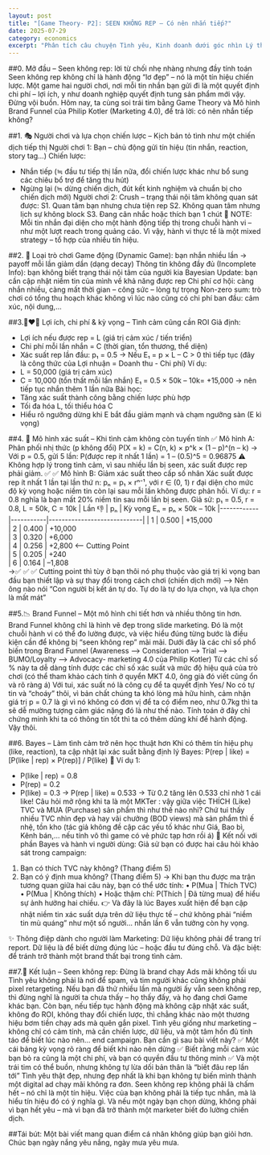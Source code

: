 ```yaml
---
layout: post
title: "[Game Theory- P2]: SEEN KHÔNG REP – Có nên nhắn tiếp?"
date: 2025-07-29
category: economics
excerpt: "Phân tích câu chuyện Tình yêu, Kinh doanh dưới góc nhìn Lý thuyết trò chơi (Game Theory): Loại trò chơi, Ma trận lợi ích, Cân bằng Nash (1950), Thống kê Bayses."
---
```


##0. Mở đầu – Seen không rep: lời từ chối nhẹ nhàng nhưng đầy tính toán
Seen không rep không chỉ là hành động “lơ đẹp” – nó là một tín hiệu chiến lược. Một game hai người chơi, nơi mỗi tin nhắn bạn gửi đi là một quyết định chi phí – lợi ích, y như doanh nghiệp quyết định tung sản phẩm mới vậy.
Đừng vội buồn. Hôm nay, ta cùng soi trái tim bằng Game Theory và Mô hình Brand Funnel của Philip Kotler (Marketing 4.0), để trả lời: có nên nhắn tiếp không?

##1. 🎭 Người chơi và lựa chọn chiến lược – Kịch bản tỏ tình như một chiến dịch tiếp thị
Người chơi 1: Bạn – chủ động gửi tín hiệu (tin nhắn, reaction, story tag…)
Chiến lược:
* Nhắn tiếp (≒ đầu tư tiếp thị lần nữa, đổi chiến lược khác như bổ sung các chiêu bổ trợ để tăng thu hút)
* Ngừng lại (≒ dừng chiến dịch, đút kết kinh nghiệm và chuẩn bị cho chiến dịch mới)
Người chơi 2: Crush – trạng thái nội tâm không quan sát được:
S1. Quan tâm bạn nhưng chưa tiện rep
S2. Không quan tâm nhưng lịch sự không block
S3. Đang cân nhắc hoặc thích bạn 1 chút
📝 NOTE: Mỗi tin nhắn đại diện cho một hành động tiếp thị trong chuỗi hành vi – như một lượt reach trong quảng cáo. Vì vậy, hành vi thực tế là một mixed strategy – tổ hợp của nhiều tín hiệu.

##2. 🧠 Loại trò chơi
Game động (Dynamic Game): bạn nhắn nhiều lần → payoff mỗi lần giảm dần (dạng decay)
Thông tin không đầy đủ (Incomplete Info): bạn không biết trạng thái nội tâm của người kia
Bayesian Update: bạn cần cập nhật niềm tin của mình về khả năng được rep
Chi phí cơ hội: càng nhắn nhiều, càng mất thời gian – công sức – lòng tự trọng
Non-zero sum: trò chơi có tổng thu hoạch khác không vì lúc nào cũng có chi phí ban đầu: cảm xúc, nội dung,…

##3.👩‍❤️‍👨 Lợi ích, chi phí & kỳ vọng – Tình cảm cũng cần ROI
Giả định:
* Lợi ích nếu được rep = L (giá trị cảm xúc / tiến triển)
* Chi phí mỗi lần nhắn = C (thời gian, tổn thương, thể diện)
* Xác suất rep lần đầu: p₁ = 0.5
→ Nếu E₁ = p × L – C > 0 thì tiếp tục (đây là công thức của Lợi nhuận = Doanh thu - Chi phí)
Ví dụ:
* L = 50,000 (giá trị cảm xúc)
* C = 10,000 (tổn thất mỗi lần nhắn)
E₁ = 0.5 × 50k – 10k= +15,000 → nên tiếp tục nhắn thêm 1 lần nữa
Bài học:
* Tăng xác suất thành công bằng chiến lược phù hợp
* Tối đa hóa L, tối thiểu hóa C
* Hiểu rõ ngưỡng dừng khi E bắt đầu giảm mạnh và chạm ngưỡng sàn (E kì vọng)
  
##4. 🧮 Mô hình xác suất – Khi tình cảm không còn tuyến tính 
✅ Mô hình A: Phân phối nhị thức (p không đổi)
P(X = k) = C(n, k) × p^k × (1 – p)^(n – k)
→ Với p = 0.5, gửi 5 lần:
P(được rep ít nhất 1 lần) = 1 – (0.5)^5 = 0.96875
⚠️ Không hợp lý trong tình cảm, vì sau nhiều lần bị seen, xác suất được rep phải giảm.
✅ ✅ Mô hình B: Giảm xác suất theo cấp số nhân
Xác suất được rep ít nhất 1 lần tại lần thứ n:
pₙ = p₁ × rⁿ⁻¹, với r ∈ (0, 1)
r đại diện cho mức độ kỳ vọng hoặc niềm tin còn lại sau mỗi lần không được phản hồi. Ví dụ: r = 0.8 nghĩa là bạn mất 20% niềm tin sau mỗi lần bị seen.
Giả sử: p₁ = 0.5, r = 0.8, L = 50k, C = 10k
| Lần 👎      | pₙ          | Kỳ vọng Eₙ = pₙ × 50k – 10k 
|------------|-----------|-----------------------------|
|   1        | 0.500     | +15,000                     
|   2        | 0.400     | +10,000                     
|   3        | 0.320     | +6,000                      
|   4        | 0.256     | +2,800       <— Cutting Point               
|   5        | 0.205     | +240                        
|   6        | 0.164     | –1,808                      
→✅ ✅ ✅  Cutting point thì tùy ở bạn thôi nó phụ thuộc vào giá trị kì vọng ban đầu bạn thiết lập và sự thay đổi trong cách chơi (chiến dịch mới) —> Nên ông nào nói “Con người bị kết án tự do. Tự do là tự do lựa chọn, và lựa chọn là mất mát”

##5.📉 Brand Funnel – Một mô hình chi tiết hơn và nhiều thông tin hơn.
Brand Funnel không chỉ là hình vẽ đẹp trong slide marketing. Đó là một chuỗi hành vi có thể đo lường được, và việc hiểu đúng từng bước là điều kiện cần để không bị “seen không rep” mãi mãi.
Dưới đây là các chỉ số phổ biến trong Brand Funnel (Awareness —> Consideration —> Trial —> BUMO/Loyalty —> Advocacy- marketing 4.0 của Philip Kotler)
Từ các chỉ số % này ta dễ dàng tính được các chỉ số xác suất và mức độ hiệu quả của trò chơi (có thể tham khảo cách tính ở quyển MKT 4.0, ông già đó viết cũng ổn và rõ ràng á)
Với tui, xác suất nó là công cụ để ta quyết định Yes/ No có tự tin và “choáy” thôi, vì bản chất chúng ta khó lòng mà hữu hình, cảm nhận giá trị p = 0.7 là gì vì nó không có đơn vị để ta có điểm neo, như 0.7kg thì ta sẽ dễ mường tượng cảm giác nặng đó là như thế nào. Tính toán ở đây chỉ chứng minh khi ta có thông tin tốt thì ta có thêm dũng khí để hành động. Vậy thôi.

##6. Bayes – Làm tình cảm trở nên học thuật hơn
Khi có thêm tín hiệu phụ (like, reaction), ta cập nhật lại xác suất bằng định lý Bayes:
P(rep | like) = [P(like | rep) × P(rep)] / P(like)
🧠 Ví dụ 1:
* P(like | rep) = 0.8
* P(rep) = 0.2
* P(like) = 0.3
→ P(rep | like) ≈ 0.533
→ Từ 0.2 tăng lên 0.533 chỉ nhờ 1 cái like!
Câu hỏi mở rộng khi ta là một MKTer : vậy giữa việc THÍCH (Like) TVC và MUA (Purchase) sản phẩm thì như thế nào nhỉ? Chứ tui thấy nhiều TVC nhìn đẹp và hay vãi chưởng (BOD views) mà sản phẩm thì ế nhệ, tồn kho (tác giả không đề cập các yếu tố khác như Giá, Bao bì, Kênh bán,… nếu tính vô thì game có vẻ phức tạp hơn rồi á)
🔄 Kết nối với phần Bayes và hành vi người dùng:
Giả sử bạn có được hai câu hỏi khảo sát trong campaign:
 1. Bạn có thích TVC này không? (Thang điểm 5)
 2. Bạn có ý định mua không? (Thang điểm 5)
→ Khi bạn thu được ma trận tương quan giữa hai câu này, bạn có thể ước tính:
 • P(Mua | Thích TVC)
 • P(Mua | Không thích)
 • Hoặc thậm chí: P(Thích | Đã từng mua) để hiểu sự ảnh hưởng hai chiều.
👉 Và đây là lúc Bayes xuất hiện để bạn cập nhật niềm tin xác suất dựa trên dữ liệu thực tế – chứ không phải “niềm tin mù quáng” như một số người… nhắn lần 6 vẫn tưởng còn hy vọng.

✨ Thông điệp dành cho người làm Marketing:
Dữ liệu không phải để trang trí report.
Dữ liệu là để biết dừng đúng lúc – hoặc đầu tư đúng chỗ.
Và đặc biệt: để tránh trở thành một brand thất bại trong tình cảm.

##7.🧾 Kết luận – Seen không rep: Đừng là brand chạy Ads mãi không tối ưu
Tình yêu không phải là nơi để spam, và tim người khác cũng không phải pixel retargeting.
Nếu bạn đã thử nhiều lần mà người ấy vẫn seen không rep, thì đừng nghĩ là người ta chưa thấy – họ thấy đấy, và họ đang chơi Game khác bạn.
Còn bạn, nếu tiếp tục hành động mà không cập nhật xác suất, không đo ROI, không thay đổi chiến lược, thì chẳng khác nào một thương hiệu bơm tiền chạy ads mà quên gắn pixel.
Tình yêu giống như marketing – không chỉ có cảm tính, mà cần chiến lược, dữ liệu, và một tâm hồn đủ tỉnh táo để biết lúc nào nên… end campaign.
Bạn cần gì sau bài viết này?
✅ Một cái bảng kỳ vọng rõ ràng để biết khi nào nên dừng
✅ Biết rằng mỗi cảm xúc bạn bỏ ra cũng là một chi phí, và bạn có quyền đầu tư thông minh
✅ Và một trái tim có thể buồn, nhưng không tự lừa dối bản thân là “biết đâu rep lần tới”
Tình yêu thật đẹp, nhưng đẹp nhất là khi bạn không tự biến mình thành một digital ad chạy mãi không ra đơn.
Seen không rep không phải là chấm hết – nó chỉ là một tín hiệu. Việc của bạn không phải là tiếp tục nhắn, mà là hiểu tín hiệu đó có ý nghĩa gì.
Và nếu một ngày bạn chọn dừng, không phải vì bạn hết yêu – mà vì bạn đã trở thành một marketer biết đo lường chiến dịch. 

##Tái bút:
Một bài viết mang quan điểm cá nhân không giúp bạn giỏi hơn. 
Chúc bạn ngày nắng yêu nắng, ngày mưa yêu mưa.
